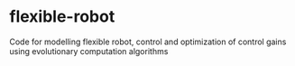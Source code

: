 # flexible-robot

Code for modelling flexible robot, control and optimization of control gains using evolutionary computation algorithms